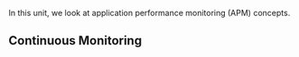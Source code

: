 In this unit, we look at application performance monitoring (APM) concepts.

## Continuous Monitoring
